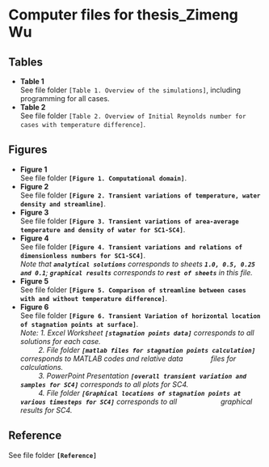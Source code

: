 # Computer files for thesis_Zimeng Wu
## Tables
- **Table 1** <br>
See file folder `[Table 1. Overview of the simulations]`, including programming for all cases.
- **Table 2** <br>
See file folder `[Table 2. Overview of Initial Reynolds number for cases with temperature difference]`.
## Figures
- **Figure 1** <br>
See file folder **`[Figure 1. Computational domain]`**.
- **Figure 2** <br>
See file folder **`[Figure 2. Transient variations of temperature, water density and streamline]`**.
- **Figure 3** <br>
See file folder **`[Figure 3. Transient variations of area-average temperature and density of water for SC1-SC4]`**.
- **Figure 4** <br>
See file folder **`[Figure 4. Transient variations and relations of dimensionless numbers for SC1-SC4]`**. <br>
*Note that **`analytical solutions`** corresponds to sheets **`1.0, 0.5, 0.25 and 0.1`**; **`graphical results`** corresponds to **`rest of sheets`** in this file.*
- **Figure 5** <br>
See file folder **`[Figure 5. Comparison of streamline between cases with and without temperature difference]`**.
- **Figure 6** <br>
See file folder **`[Figure 6. Transient Variation of horizontal location of stagnation points at surface]`**. <br>
*Note: 1. Excel Worksheet **`[stagnation points data]`** corresponds to all solutions for each case.* <br>
&nbsp; &nbsp; &nbsp; &nbsp; &nbsp;*2. File folder **`[matlab files for stagnation points calculation]`** corresponds to MATLAB codes and relative data &nbsp; &nbsp; &nbsp; &nbsp; &nbsp; &nbsp; &nbsp;files for calculations.* <br>
&nbsp; &nbsp; &nbsp; &nbsp; &nbsp;*3. PowerPoint Presentation **`[overall transient variation and samples for SC4]`** corresponds to all plots for SC4.* <br>
&nbsp; &nbsp; &nbsp; &nbsp; &nbsp;*4. File folder **`[Graphical locations of stagnation points at various timesteps for SC4]`** corresponds to all &nbsp; &nbsp; &nbsp; &nbsp; &nbsp; &nbsp; &nbsp; &nbsp; &nbsp; &nbsp; &nbsp;graphical results for SC4.* <br>
## Reference <br>
See file folder **`[Reference]`**
